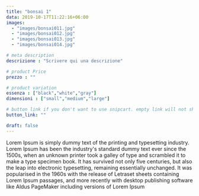 ```yaml
---
title: "bonsai 1"
data: 2019-10-17T11:22:16+06:00
images:
  - "images/bonsai011.jpg"
  - "images/bonsai012.jpg"
  - "images/bonsai013.jpg"
  - "images/bonsai014.jpg"

# meta description
descrizione : "Scrivere qui una descrizione"

# product Price
prezzo : ""

# product variation
essenza : ["black","white","gray"]
dimensioni : ["small","medium","large"]

# button link if you don't want to use snipcart. empty link will not show button
button_link: ""

draft: false
---
```


Lorem Ipsum is simply dummy text of the printing and typesetting industry. Lorem Ipsum has been the industry's standard dummy text ever since the 1500s, when an unknown printer took a galley of type and scrambled it to make a type specimen book. It has survived not only five centuries, but also the leap into electronic typesetting, remaining essentially unchanged. It was popularised in the 1960s with the release of Letraset sheets containing Lorem Ipsum passages, and more recently with desktop publishing software like Aldus PageMaker including versions of Lorem Ipsum

